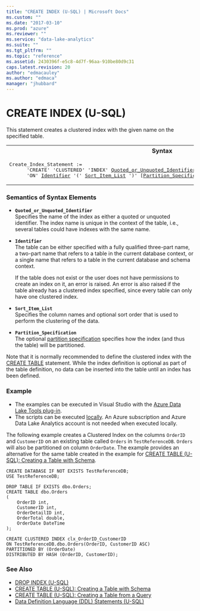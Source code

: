 ```yaml
---
title: "CREATE INDEX (U-SQL) | Microsoft Docs"
ms.custom: ""
ms.date: "2017-03-10"
ms.prod: "azure"
ms.reviewer: ""
ms.service: "data-lake-analytics"
ms.suite: ""
ms.tgt_pltfrm: ""
ms.topic: "reference"
ms.assetid: 2430396f-e5c8-4d7f-96aa-910be80d9c31
caps.latest.revision: 20
author: "edmacauley"
ms.author: "edmaca"
manager: "jhubbard"
---
```

# CREATE INDEX (U-SQL)
This statement creates a clustered index with the given name on the specified table.

<table><th>Syntax</th><tr><td><pre>
Create_Index_Statement :=                                                                                
      'CREATE' 'CLUSTERED' 'INDEX' <a href="#QUI">Quoted_or_Unquoted_Identifier</a>
      'ON' <a href="#Ident">Identifier</a> '(' <a href="#sil">Sort_Item_List</a> ')' [<a href="#PS">Partition_Specification</a>].
</pre></td></tr></table>

### Semantics of Syntax Elements    
-   <a name="QUI"></a>**`Quoted_or_Unquoted_Identifier`**   
    Specifies the name of the index as either a quoted or unquoted identifier. The index name is unique in the context of the table, i.e., several tables could have indexes with the same name.  
  
-   <a name="Ident"></a>**`Identifier`**   
    The table can be either specified with a fully qualified three-part name, a two-part name that refers to a table in the current database context, or a single name that refers to a table in the current database and schema context.  
  
    If the table does not exist or the user does not have permissions to create an index on it, an error is raised. An error is also raised if the table already has a clustered index specified, since every table can only have one clustered index.  
  
-   <a name="sil"></a>**`Sort_Item_List`**   
    Specifies the column names and optional sort order that is used to perform the clustering of the data.  
  
-   <a name="PS"></a>**`Partition_Specification`**   
    The optional [partition specification](../USQL/create-table-u-sql-creating-a-table-with-schema.md#partition_spec) specifies how the index (and thus the table) will be partitioned. 
  
Note that it is normally recommended to define the clustered index with the [CREATE TABLE](../USQL/u-sql-tables.md) statement. While the index definition is optional as part of the table definition, no data can be inserted into the table until an index has been defined.  

### Example    
- The examples can be executed in Visual Studio with the [Azure Data Lake Tools plug-in](https://www.microsoft.com/download/details.aspx?id=49504).  
- The scripts can be executed [locally](https://docs.microsoft.com/azure/data-lake-analytics/data-lake-analytics-data-lake-tools-get-started#run-u-sql-locally).  An Azure subscription and Azure Data Lake Analytics account is not needed when executed locally.

The following example creates a Clustered Index on the columns `OrderID` and `CustomerID` on an existing table called `Orders` in `TestReferenceDB`.  `Orders` will also be partitioned on column `OrderDate`.  The example provides an alternative for the same table created in  the example for [CREATE TABLE (U-SQL): Creating a Table with Schema](../USQL/create-table-u-sql-creating-a-table-with-schema.md).
```  
CREATE DATABASE IF NOT EXISTS TestReferenceDB;
USE TestReferenceDB;

DROP TABLE IF EXISTS dbo.Orders;
CREATE TABLE dbo.Orders
(
    OrderID int,
    CustomerID int,
    OrderDetailID int,
    OrderTotal double,
    OrderDate DateTime
);

CREATE CLUSTERED INDEX clx_OrderID_CustomerID 
ON TestReferenceDB.dbo.Orders(OrderID, CustomerID ASC)
PARTITIONED BY (OrderDate)
DISTRIBUTED BY HASH (OrderID, CustomerID);
```  

### See Also    
* [DROP INDEX (U-SQL)](../USQL/drop-index-u-sql.md)
* [CREATE TABLE (U-SQL): Creating a Table with Schema](../USQL/create-table-u-sql-creating-a-table-with-schema.md)    
* [CREATE TABLE (U-SQL): Creating a Table from a Query](../USQL/create-table-u-sql-creating-a-table-from-a-query.md)  
* [Data Definition Language (DDL) Statements (U-SQL)](../USQL/data-definition-language-ddl-statements-u-sql.md)

 